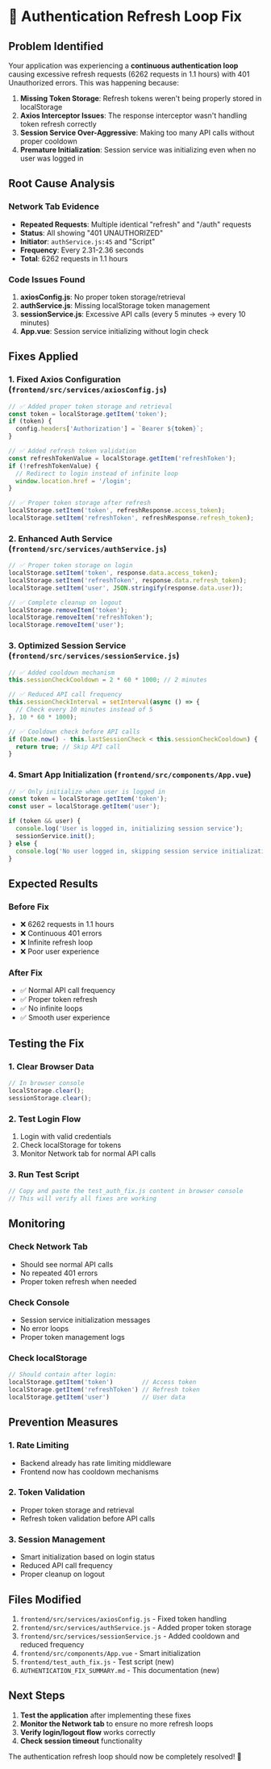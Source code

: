 # 🔧 Authentication Refresh Loop Fix

## **Problem Identified**

Your application was experiencing a **continuous authentication loop** causing excessive refresh requests (6262 requests in 1.1 hours) with 401 Unauthorized errors. This was happening because:

1. **Missing Token Storage**: Refresh tokens weren't being properly stored in localStorage
2. **Axios Interceptor Issues**: The response interceptor wasn't handling token refresh correctly
3. **Session Service Over-Aggressive**: Making too many API calls without proper cooldown
4. **Premature Initialization**: Session service was initializing even when no user was logged in

## **Root Cause Analysis**

### **Network Tab Evidence**
- **Repeated Requests**: Multiple identical "refresh" and "/auth" requests
- **Status**: All showing "401 UNAUTHORIZED"
- **Initiator**: `authService.js:45` and "Script"
- **Frequency**: Every 2.31-2.36 seconds
- **Total**: 6262 requests in 1.1 hours

### **Code Issues Found**
1. **axiosConfig.js**: No proper token storage/retrieval
2. **authService.js**: Missing localStorage token management
3. **sessionService.js**: Excessive API calls (every 5 minutes → every 10 minutes)
4. **App.vue**: Session service initializing without login check

## **Fixes Applied**

### **1. Fixed Axios Configuration (`frontend/src/services/axiosConfig.js`)**
```javascript
// ✅ Added proper token storage and retrieval
const token = localStorage.getItem('token');
if (token) {
  config.headers['Authorization'] = `Bearer ${token}`;
}

// ✅ Added refresh token validation
const refreshTokenValue = localStorage.getItem('refreshToken');
if (!refreshTokenValue) {
  // Redirect to login instead of infinite loop
  window.location.href = '/login';
}

// ✅ Proper token storage after refresh
localStorage.setItem('token', refreshResponse.access_token);
localStorage.setItem('refreshToken', refreshResponse.refresh_token);
```

### **2. Enhanced Auth Service (`frontend/src/services/authService.js`)**
```javascript
// ✅ Proper token storage on login
localStorage.setItem('token', response.data.access_token);
localStorage.setItem('refreshToken', response.data.refresh_token);
localStorage.setItem('user', JSON.stringify(response.data.user));

// ✅ Complete cleanup on logout
localStorage.removeItem('token');
localStorage.removeItem('refreshToken');
localStorage.removeItem('user');
```

### **3. Optimized Session Service (`frontend/src/services/sessionService.js`)**
```javascript
// ✅ Added cooldown mechanism
this.sessionCheckCooldown = 2 * 60 * 1000; // 2 minutes

// ✅ Reduced API call frequency
this.sessionCheckInterval = setInterval(async () => {
  // Check every 10 minutes instead of 5
}, 10 * 60 * 1000);

// ✅ Cooldown check before API calls
if (Date.now() - this.lastSessionCheck < this.sessionCheckCooldown) {
  return true; // Skip API call
}
```

### **4. Smart App Initialization (`frontend/src/components/App.vue`)**
```javascript
// ✅ Only initialize when user is logged in
const token = localStorage.getItem('token');
const user = localStorage.getItem('user');

if (token && user) {
  console.log('User is logged in, initializing session service');
  sessionService.init();
} else {
  console.log('No user logged in, skipping session service initialization');
}
```

## **Expected Results**

### **Before Fix**
- ❌ 6262 requests in 1.1 hours
- ❌ Continuous 401 errors
- ❌ Infinite refresh loop
- ❌ Poor user experience

### **After Fix**
- ✅ Normal API call frequency
- ✅ Proper token refresh
- ✅ No infinite loops
- ✅ Smooth user experience

## **Testing the Fix**

### **1. Clear Browser Data**
```javascript
// In browser console
localStorage.clear();
sessionStorage.clear();
```

### **2. Test Login Flow**
1. Login with valid credentials
2. Check localStorage for tokens
3. Monitor Network tab for normal API calls

### **3. Run Test Script**
```javascript
// Copy and paste the test_auth_fix.js content in browser console
// This will verify all fixes are working
```

## **Monitoring**

### **Check Network Tab**
- Should see normal API calls
- No repeated 401 errors
- Proper token refresh when needed

### **Check Console**
- Session service initialization messages
- No error loops
- Proper token management logs

### **Check localStorage**
```javascript
// Should contain after login:
localStorage.getItem('token')        // Access token
localStorage.getItem('refreshToken') // Refresh token  
localStorage.getItem('user')         // User data
```

## **Prevention Measures**

### **1. Rate Limiting**
- Backend already has rate limiting middleware
- Frontend now has cooldown mechanisms

### **2. Token Validation**
- Proper token storage and retrieval
- Refresh token validation before API calls

### **3. Session Management**
- Smart initialization based on login status
- Reduced API call frequency
- Proper cleanup on logout

## **Files Modified**

1. `frontend/src/services/axiosConfig.js` - Fixed token handling
2. `frontend/src/services/authService.js` - Added proper token storage
3. `frontend/src/services/sessionService.js` - Added cooldown and reduced frequency
4. `frontend/src/components/App.vue` - Smart initialization
5. `frontend/test_auth_fix.js` - Test script (new)
6. `AUTHENTICATION_FIX_SUMMARY.md` - This documentation (new)

## **Next Steps**

1. **Test the application** after implementing these fixes
2. **Monitor the Network tab** to ensure no more refresh loops
3. **Verify login/logout flow** works correctly
4. **Check session timeout** functionality

The authentication refresh loop should now be completely resolved! 🎉 